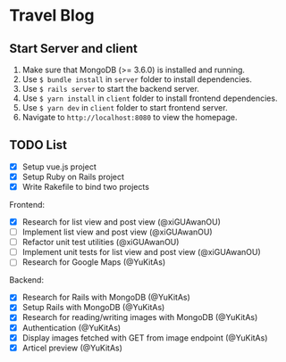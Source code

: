 # Travel Blog

## Start Server and client
1. Make sure that MongoDB (>= 3.6.0) is installed and running.
2. Use `$ bundle install` in `server` folder to install dependencies.
3. Use `$ rails server` to start the backend server.
4. Use `$ yarn install` in `client` folder to install frontend dependencies.
5. Use `$ yarn dev` in `client` folder to start frontend server.
6. Navigate to `http://localhost:8080` to view the homepage.

## TODO List
- [x] Setup vue.js project
- [x] Setup Ruby on Rails project
- [x] Write Rakefile to bind two projects

Frontend:
- [x] Research for list view and post view (@xiGUAwanOU)
- [ ] Implement list view and post view (@xiGUAwanOU)
- [ ] Refactor unit test utilities (@xiGUAwanOU)
- [ ] Implement unit tests for list view and post view (@xiGUAwanOU)
- [ ] Research for Google Maps (@YuKitAs)

Backend:
- [x] Research for Rails with MongoDB (@YuKitAs)
- [x] Setup Rails with MongoDB (@YuKitAs)
- [x] Research for reading/writing images with MongoDB (@YuKitAs)
- [x] Authentication (@YuKitAs)
- [x] Display images fetched with GET from image endpoint (@YuKitAs)
- [x] Articel preview (@YuKitAs)
